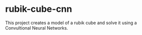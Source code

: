 # rubik-cube-cnn
This project creates a model of a rubik cube and solve it using a Convultional Neural Networks.
